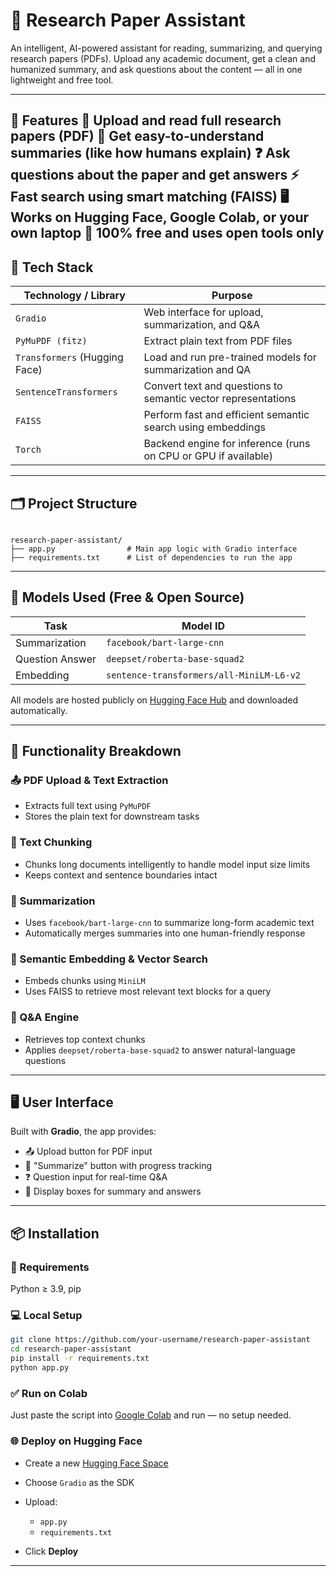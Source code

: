 

# 📘 Research Paper Assistant

An intelligent, AI-powered assistant for reading, summarizing, and querying research papers (PDFs). Upload any academic document, get a clean and humanized summary, and ask questions about the content — all in one lightweight and free tool.

---

🚀 Features
📄 Upload and read full research papers (PDF)
🧠 Get easy-to-understand summaries (like how humans explain)
❓ Ask questions about the paper and get answers
⚡ Fast search using smart matching (FAISS)
🖥️ Works on Hugging Face, Google Colab, or your own laptop
💸 100% free and uses open tools only
---

## 🧰 Tech Stack

| Technology / Library                    | Purpose                                                               |
|----------------------------------------|-----------------------------------------------------------------------|
| `Gradio`                                | Web interface for upload, summarization, and Q&A                      |
| `PyMuPDF (fitz)`                        | Extract plain text from PDF files                                     |
| `Transformers` (Hugging Face)           | Load and run pre-trained models for summarization and QA              |
| `SentenceTransformers`                  | Convert text and questions to semantic vector representations         |
| `FAISS`                                 | Perform fast and efficient semantic search using embeddings           |
| `Torch`                                 | Backend engine for inference (runs on CPU or GPU if available)        |

---

## 🗂 Project Structure

```

research-paper-assistant/
├── app.py                # Main app logic with Gradio interface
├── requirements.txt      # List of dependencies to run the app

````

---

## 🧠 Models Used (Free & Open Source)

| Task            | Model ID                                      |
|-----------------|-----------------------------------------------|
| Summarization   | `facebook/bart-large-cnn`                     |
| Question Answer | `deepset/roberta-base-squad2`                 |
| Embedding       | `sentence-transformers/all-MiniLM-L6-v2`      |

All models are hosted publicly on [Hugging Face Hub](https://huggingface.co/models) and downloaded automatically.

---

## 🔎 Functionality Breakdown

### 📤 PDF Upload & Text Extraction
- Extracts full text using `PyMuPDF`
- Stores the plain text for downstream tasks

### 🧩 Text Chunking
- Chunks long documents intelligently to handle model input size limits
- Keeps context and sentence boundaries intact

### 🧠 Summarization
- Uses `facebook/bart-large-cnn` to summarize long-form academic text
- Automatically merges summaries into one human-friendly response

### 🧬 Semantic Embedding & Vector Search
- Embeds chunks using `MiniLM`
- Uses FAISS to retrieve most relevant text blocks for a query

### 🤖 Q&A Engine
- Retrieves top context chunks
- Applies `deepset/roberta-base-squad2` to answer natural-language questions

---

## 🖥️ User Interface

Built with **Gradio**, the app provides:

- 📤 Upload button for PDF input
- 🧠 "Summarize" button with progress tracking
- ❓ Question input for real-time Q&A
- 📄 Display boxes for summary and answers

---

## 📦 Installation

### 🔧 Requirements

Python ≥ 3.9, pip

### 💻 Local Setup

```bash
git clone https://github.com/your-username/research-paper-assistant
cd research-paper-assistant
pip install -r requirements.txt
python app.py
````

### ✅ Run on Colab

Just paste the script into [Google Colab](https://colab.research.google.com/) and run — no setup needed.

### 🌐 Deploy on Hugging Face

* Create a new [Hugging Face Space](https://huggingface.co/spaces)
* Choose `Gradio` as the SDK
* Upload:

  * `app.py`
  * `requirements.txt`
* Click **Deploy**

---


